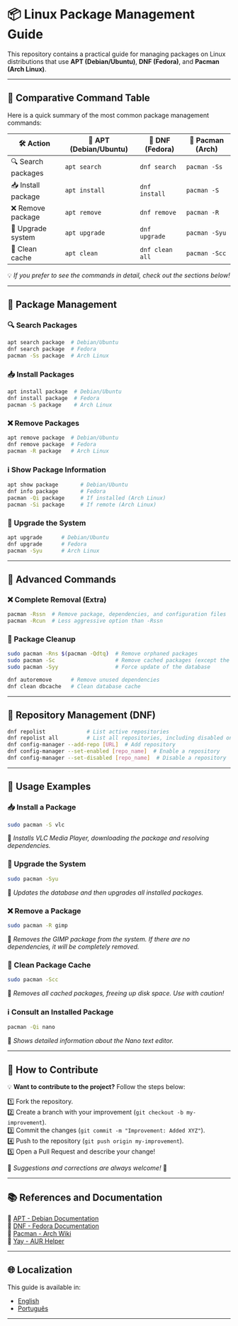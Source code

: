 # 📦 Linux Package Management Guide

This repository contains a practical guide for managing packages on Linux distributions that use **APT (Debian/Ubuntu)**, **DNF (Fedora)**, and **Pacman (Arch Linux)**.

---

## 📌 Comparative Command Table

Here is a quick summary of the most common package management commands:

| 🛠️ Action            | 🐧 APT (Debian/Ubuntu) | 🔵 DNF (Fedora)  | 🔴 Pacman (Arch)  |
|----------------------|------------------------|------------------|------------------|
| 🔍 Search packages   | `apt search`           | `dnf search`     | `pacman -Ss`     |
| 📥 Install package   | `apt install`          | `dnf install`    | `pacman -S`      |
| ❌ Remove package    | `apt remove`           | `dnf remove`     | `pacman -R`      |
| 🔄 Upgrade system    | `apt upgrade`          | `dnf upgrade`    | `pacman -Syu`    |
| 🧹 Clean cache       | `apt clean`            | `dnf clean all`  | `pacman -Scc`    |

💡 *If you prefer to see the commands in detail, check out the sections below!*

---

## 🔹 Package Management

### 🔍 Search Packages
```sh
apt search package  # Debian/Ubuntu
dnf search package  # Fedora
pacman -Ss package  # Arch Linux
```

### 📥 Install Packages
```sh
apt install package  # Debian/Ubuntu
dnf install package  # Fedora
pacman -S package    # Arch Linux
```

### ❌ Remove Packages
```sh
apt remove package  # Debian/Ubuntu
dnf remove package  # Fedora
pacman -R package   # Arch Linux
```

### ℹ️ Show Package Information
```sh
apt show package       # Debian/Ubuntu
dnf info package       # Fedora
pacman -Qi package     # If installed (Arch Linux)
pacman -Si package     # If remote (Arch Linux)
```

### 🔄 Upgrade the System
```sh
apt upgrade      # Debian/Ubuntu
dnf upgrade      # Fedora
pacman -Syu      # Arch Linux
```

---

## 🔹 Advanced Commands

### ❌ Complete Removal (Extra)
```sh
pacman -Rssn  # Remove package, dependencies, and configuration files
pacman -Rcun  # Less aggressive option than -Rssn
```

### 🧹 Package Cleanup
```sh
sudo pacman -Rns $(pacman -Qdtq)  # Remove orphaned packages
sudo pacman -Sc                   # Remove cached packages (except the most recent ones)
sudo pacman -Syy                  # Force update of the database
```
```sh
dnf autoremove      # Remove unused dependencies
dnf clean dbcache   # Clean database cache
```

---

## 🔹 Repository Management (DNF)
```sh
dnf repolist             # List active repositories
dnf repolist all         # List all repositories, including disabled ones
dnf config-manager --add-repo [URL]  # Add repository
dnf config-manager --set-enabled [repo_name]  # Enable a repository
dnf config-manager --set-disabled [repo_name]  # Disable a repository
```

---

## 🔹 Usage Examples

### 📥 Install a Package
```sh
sudo pacman -S vlc
```
📌 *Installs VLC Media Player, downloading the package and resolving dependencies.*

### 🔄 Upgrade the System
```sh
sudo pacman -Syu
```
📌 *Updates the database and then upgrades all installed packages.*

### ❌ Remove a Package
```sh
sudo pacman -R gimp
```
📌 *Removes the GIMP package from the system. If there are no dependencies, it will be completely removed.*

### 🧹 Clean Package Cache
```sh
sudo pacman -Scc
```
📌 *Removes all cached packages, freeing up disk space. Use with caution!*

### ℹ️ Consult an Installed Package
```sh
pacman -Qi nano
```
📌 *Shows detailed information about the Nano text editor.*

---

## 🤝 How to Contribute

💡 **Want to contribute to the project?** Follow the steps below:

1️⃣ Fork the repository.  
2️⃣ Create a branch with your improvement (`git checkout -b my-improvement`).  
3️⃣ Commit the changes (`git commit -m "Improvement: Added XYZ"`).  
4️⃣ Push to the repository (`git push origin my-improvement`).  
5️⃣ Open a Pull Request and describe your change!  

📢 *Suggestions and corrections are always welcome!* 🚀

---

## 📚 References and Documentation

📖 [APT - Debian Documentation](https://wiki.debian.org/Apt)  
📖 [DNF - Fedora Documentation](https://dnf.readthedocs.io/en/latest/)  
📖 [Pacman - Arch Wiki](https://wiki.archlinux.org/title/Pacman)  
📖 [Yay - AUR Helper](https://github.com/Jguer/yay)  

---


## 🌐 Localization

This guide is available in:
- [English](README_EN.md)
- [Português](README.md)

---
